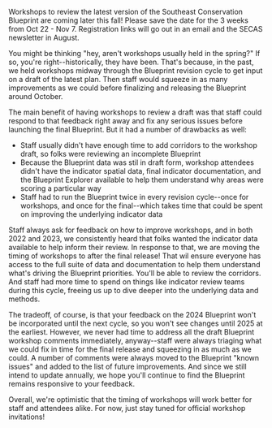 Workshops to review the latest version of the Southeast Conservation Blueprint are coming later this fall! Please save the date for the 3 weeks from Oct 22 - Nov 7. Registration links will go out in an email and the SECAS newsletter in August.

You might be thinking "hey, aren't workshops usually held in the spring?" If so, you're right--historically, they have been. That's because, in the past, we held workshops midway through the Blueprint revision cycle to get input on a draft of the latest plan. Then staff would squeeze in as many improvements as we could before finalizing and releasing the Blueprint around October.

The main benefit of having workshops to review a draft was that staff could respond to that feedback right away and fix any serious issues before launching the final Blueprint. But it had a number of drawbacks as well:

- Staff usually didn't have enough time to add corridors to the workshop draft, so folks were reviewing an incomplete Blueprint
- Because the Blueprint data was stil in draft form, workshop attendees didn't have the indicator spatial data, final indicator documentation, and the Blueprint Explorer available to help them understand why areas were scoring a particular way
- Staff had to run the Blueprint twice in every revision cycle--once for workshops, and once for the final--which takes time that could be spent on improving the underlying indicator data

Staff always ask for feedback on how to improve workshops, and in both 2022 and 2023, we consistently heard that folks wanted the indicator data available to help inform their review. In response to that, we are moving the timing of workshops to after the final release! That wil ensure everyone has access to the full suite of data and documentation to help them understand what's driving the Blueprint priorities. You'll be able to review the corridors. And staff had more time to spend on things like indicator review teams during this cycle, freeing us up to dive deeper into the underlying data and methods.

The tradeoff, of course, is that your feedback on the 2024 Blueprint won't be incorporated until the next cycle, so you won't see changes until 2025 at the earliest. However, we never had time to address all the draft Blueprint workshop comments immediately, anyway--staff were always triaging what we could fix in time for the final release and squeezing in as much as we could. A number of comments were always moved to the Blueprint "known issues" and added to the list of future improvements. And since we still intend to update annually, we hope you'll continue to find the Blueprint remains responsive to your feedback.

Overall, we're optimistic that the timing of workshops will work better for staff and attendees alike. For now, just stay tuned for official workshop invitations!